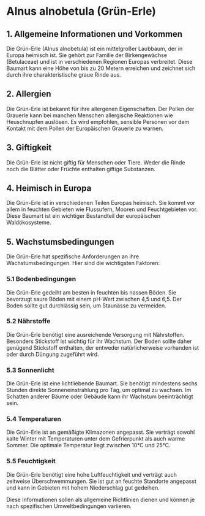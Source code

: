 # Alnus alnobetula (Grün-Erle)

## 1. Allgemeine Informationen und Vorkommen
Die Grün-Erle (Alnus alnobetula) ist ein mittelgroßer Laubbaum, der in Europa heimisch ist. Sie gehört zur Familie der Birkengewächse (Betulaceae) und ist in verschiedenen Regionen Europas verbreitet. Diese Baumart kann eine Höhe von bis zu 20 Metern erreichen und zeichnet sich durch ihre charakteristische graue Rinde aus.

## 2. Allergien
Die Grün-Erle ist bekannt für ihre allergenen Eigenschaften. Der Pollen der Grauerle kann bei manchen Menschen allergische Reaktionen wie Heuschnupfen auslösen. Es wird empfohlen, sensible Personen vor dem Kontakt mit dem Pollen der Europäischen Grauerle zu warnen.

## 3. Giftigkeit
Die Grün-Erle ist nicht giftig für Menschen oder Tiere. Weder die Rinde noch die Blätter oder Früchte enthalten giftige Substanzen.

## 4. Heimisch in Europa
Die Grün-Erle ist in verschiedenen Teilen Europas heimisch. Sie kommt vor allem in feuchten Gebieten wie Flussufern, Mooren und Feuchtgebieten vor. Diese Baumart ist ein wichtiger Bestandteil der europäischen Waldökosysteme.

## 5. Wachstumsbedingungen
Die Grün-Erle hat spezifische Anforderungen an ihre Wachstumsbedingungen. Hier sind die wichtigsten Faktoren:

### 5.1 Bodenbedingungen
Die Grün-Erle gedeiht am besten in feuchten bis nassen Böden. Sie bevorzugt saure Böden mit einem pH-Wert zwischen 4,5 und 6,5. Der Boden sollte gut durchlässig sein, um Staunässe zu vermeiden.

### 5.2 Nährstoffe
Die Grün-Erle benötigt eine ausreichende Versorgung mit Nährstoffen. Besonders Stickstoff ist wichtig für ihr Wachstum. Der Boden sollte daher genügend Stickstoff enthalten, der entweder natürlicherweise vorhanden ist oder durch Düngung zugeführt wird.

### 5.3 Sonnenlicht
Die Grün-Erle ist eine lichtliebende Baumart. Sie benötigt mindestens sechs Stunden direkte Sonneneinstrahlung pro Tag, um optimal zu wachsen. Im Schatten anderer Bäume oder Gebäude kann ihr Wachstum beeinträchtigt sein.

### 5.4 Temperaturen
Die Grün-Erle ist an gemäßigte Klimazonen angepasst. Sie verträgt sowohl kalte Winter mit Temperaturen unter dem Gefrierpunkt als auch warme Sommer. Die optimale Temperatur liegt zwischen 10°C und 25°C.

### 5.5 Feuchtigkeit
Die Grün-Erle benötigt eine hohe Luftfeuchtigkeit und verträgt auch zeitweise Überschwemmungen. Sie ist gut an feuchte Standorte angepasst und kann in Gebieten mit hohem Niederschlag gut gedeihen.

Diese Informationen sollen als allgemeine Richtlinien dienen und können je nach spezifischen Umweltbedingungen variieren.
